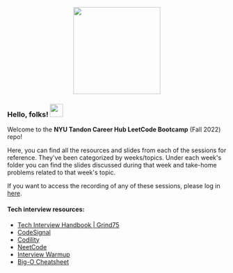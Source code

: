 <div id="header" align="center">
  <img src="https://media.giphy.com/media/scZPhLqaVOM1qG4lT9/giphy.gif" width="200"/>
</div>

### Hello, folks! <img src="https://raw.githubusercontent.com/MartinHeinz/MartinHeinz/master/wave.gif" width="30px">

Welcome to the **NYU Tandon Career Hub LeetCode Bootcamp** (Fall 2022) repo!

Here, you can find all the resources and slides from each of the sessions for reference. They've been categorized by weeks/topics. Under each week's folder you can find the slides discussed during that week and take-home problems related to that week's topic. 

If you want to access the recording of any of these sessions, please log in [here](https://tandonconnect-nyu-csm.symplicity.com/students/app/resources/document-library/content/1858227e4652286999246f384e2316dc). 

#### Tech interview resources: 
- [Tech Interview Handbook | Grind75](https://www.techinterviewhandbook.org)
- [CodeSignal](https://codesignal.com) 
- [Codility](https://app.codility.com/programmers/lessons/1-iterations/)
- [NeetCode](https://www.youtube.com/channel/UC_mYaQAE6-71rjSN6CeCA-g)
- [Interview Warmup](https://grow.google/certificates/interview-warmup/)
- [Big-O Cheatsheet](https://www.bigocheatsheet.com)
